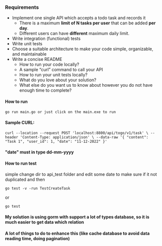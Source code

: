 ### Requirements

- Implement one single API which accepts a todo task and records it
    - There is a maximum **limit of N tasks per user** that can be added **per day**.
    - Different users can have **different** maximum daily limit.
- Write integration (functional) tests
- Write unit tests
- Choose a suitable architecture to make your code simple, organizable, and maintainable
- Write a concise README
    - How to run your code locally?
    - A sample “curl” command to call your API
    - How to run your unit tests locally?
    - What do you love about your solution?
    - What else do you want us to know about however you do not have enough time to complete?

#### How to run

`go run main.go or just click on the main.exe to run`

#### Sample CURL:

`curl --location --request POST 'localhost:8800/api/togo/v1/task' \
--header 'Content-Type: application/json' \
--data-raw '{
"content": "Task 1",
"user_id": 1,
"date": "11-12-2022"
}'`

#### "date" must in type dd-mm-yyyy

#### How to run test

simple change dir to api_test folder and edit some date to make sure if it not duplicated and then

`go test -v -run TestCreateTask `

or

`go test`

#### My solution is using gorm with support a lot of types database, so it is much easier to get data which relation

#### A lot of things to do to enhance this (like cache database to avoid data reading time, doing pagination)
